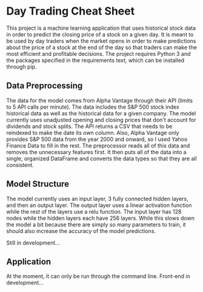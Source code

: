 # Day Trading Cheat Sheet

This project is a machine learning application that uses historical stock data in order to predict the closing price of a stock on a given day. It is meant to be used by day traders when the market opens in order to make predictions about the price of a stock at the end of the day so that traders can make the most efficient and profitable decisions. The project requires Python 3 and the packages specified in the requirements text, which can be installed through pip.

## Data Preprocessing

The data for the model comes from Alpha Vantage through their API (limits to 5 API calls per minute). The data includes the S&P 500 stock index historical data as well as the historical data for a given company. The model currently uses unadjusted opening and closing prices that don't account for dividends and stock splits. The API returns a CSV that needs to be reindexed to make the date its own column. Also, Alpha Vantage only provides S&P 500 data from the year 2000 and onward, so I used Yahoo Finance Data to fill in the rest. The preprocessor reads all of this data and removes the unnecessary features first. It then puts all of the data into a single, organized DataFrame and converts the data types so that they are all consistent.

## Model Structure

The model currently uses an input layer, 3 fully connected hidden layers, and then an output layer. The output layer uses a linear activation function while the rest of the layers use a relu function. The input layer has 128 nodes while the hidden layers each have 256 layers. While this slows down the model a bit because there are simply so many parameters to train, it should also increase the accuracy of the model predictions.

Still in development...

## Application

At the moment, it can only be run through the command line. Front-end in development...
